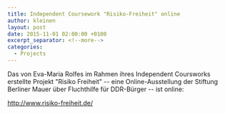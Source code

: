 ```yaml
---
title: Independent Coursework "Risiko-Freiheit" online
author: kleinen
layout: post
date: 2015-11-01 02:00:00 +0100
excerpt_separator: <!--more-->
categories:
  - Projects
---
```


Das von Eva-Maria Rolfes im Rahmen ihres Independent Coursworks erstellte Projekt
"Risiko Freiheit" --
eine Online-Ausstellung der Stiftung Berliner Mauer über Fluchthilfe für
DDR-Bürger -- ist online:

http://www.risiko-freiheit.de/
